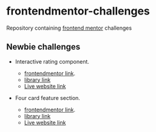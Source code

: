 # frontendmentor-challenges
Repository containing [frontend mentor](https://www.frontendmentor.io/challenges) challenges

## Newbie challenges 

- Interactive rating component. 
  - [frontendmentor link](https://www.frontendmentor.io/challenges/interactive-rating-component-koxpeBUmI). 
  - [library link](https://github.com/wadze213/frontendmentor-challenges/tree/main/Newbie/interactive-rating-component)
  - [Live website link](https://interactive-rating-component-phi-ten.vercel.app/)
  
- Four card feature section.
  - [frontendmentor link](https://www.frontendmentor.io/challenges/four-card-feature-section-weK1eFYK). 
  - [library link](https://github.com/wadze213/frontendmentor-challenges/tree/main/Newbie/four-card-feature-section)
  - [Live website link](#)
  
